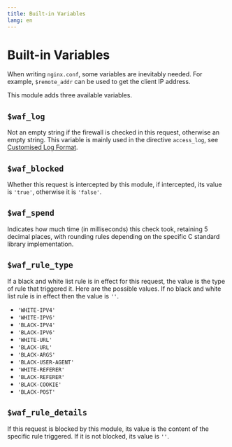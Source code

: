 ```yaml
---
title: Built-in Variables
lang: en
---
```


# Built-in Variables

When writing `nginx.conf`, some variables are inevitably needed. For example, `$remote_addr` can be used to get the client IP address.

This module adds three available variables.

## `$waf_log`

Not an empty string if the firewall is checked in this request, otherwise an empty string. This variable is mainly used in the directive `access_log`, see [Customised Log Format](log.md#customised-log-format).

## `$waf_blocked`

Whether this request is intercepted by this module, if intercepted, its value is `'true'`, otherwise it is `'false'`.

## `$waf_spend`

Indicates how much time (in milliseconds) this check took, retaining 5 decimal places, with rounding rules depending on the specific C standard library implementation.

## `$waf_rule_type`

If a black and white list rule is in effect for this request, the value is the type of rule that triggered it. Here are the possible values. If no black and white list rule is in effect then the value is `''`.

+ `'WHITE-IPV4'`
+ `'WHITE-IPV6'`
+ `'BLACK-IPV4'`
+ `'BLACK-IPV6'`
+ `'WHITE-URL'`
+ `'BLACK-URL'`
+ `'BLACK-ARGS'`
+ `'BLACK-USER-AGENT'`
+ `'WHITE-REFERER'`
+ `'BLACK-REFERER'`
+ `'BLACK-COOKIE'`
+ `'BLACK-POST'`


## `$waf_rule_details`

If this request is blocked by this module, its value is the content of the specific rule triggered. If it is not blocked, its value is `''`.
